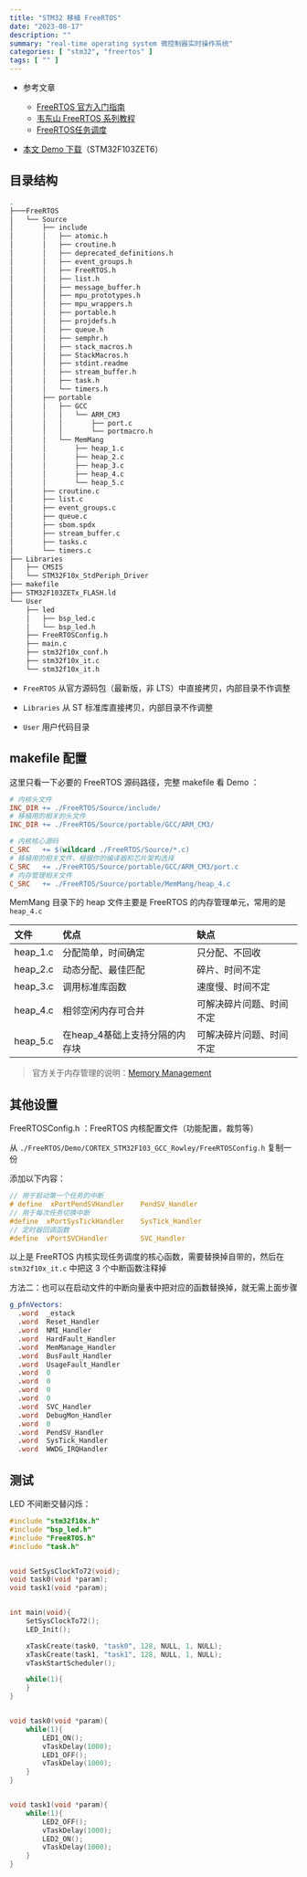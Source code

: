 ```yaml
---
title: "STM32 移植 FreeRTOS"
date: "2023-08-17"
description: ""
summary: "real-time operating system 微控制器实时操作系统"
categories: [ "stm32", "freertos" ]
tags: [ "" ]
---
```


- 参考文章
  - [FreeRTOS 官方入门指南](https://freertos.org/zh-cn-cmn-s/FreeRTOS-quick-start-guide.html)
  - [韦东山 FreeRTOS 系列教程](https://blog.csdn.net/thisway_diy/article/details/121398500)
  - [FreeRTOS任务调度](https://zhuanlan.zhihu.com/p/554825433)


- [本文 Demo 下载](https://github.com/kingtuo123/stm32f103x-template)（STM32F103ZET6）

## 目录结构

```bash
.
├───FreeRTOS
│   └── Source
│       ├── include
│       │   ├── atomic.h
│       │   ├── croutine.h
│       │   ├── deprecated_definitions.h
│       │   ├── event_groups.h
│       │   ├── FreeRTOS.h
│       │   ├── list.h
│       │   ├── message_buffer.h
│       │   ├── mpu_prototypes.h
│       │   ├── mpu_wrappers.h
│       │   ├── portable.h
│       │   ├── projdefs.h
│       │   ├── queue.h
│       │   ├── semphr.h
│       │   ├── stack_macros.h
│       │   ├── StackMacros.h
│       │   ├── stdint.readme
│       │   ├── stream_buffer.h
│       │   ├── task.h
│       │   └── timers.h
│       ├── portable
│       │   ├── GCC
│       │   │   └── ARM_CM3
│       │   │       ├── port.c
│       │   │       └── portmacro.h
│       │   └── MemMang
│       │       ├── heap_1.c
│       │       ├── heap_2.c
│       │       ├── heap_3.c
│       │       ├── heap_4.c
│       │       └── heap_5.c
│       ├── croutine.c
│       ├── list.c
│       ├── event_groups.c
│       ├── queue.c
│       ├── sbom.spdx
│       ├── stream_buffer.c
│       ├── tasks.c
│       └── timers.c
├── Libraries
│   ├── CMSIS
│   └── STM32F10x_StdPeriph_Driver
├── makefile
├── STM32F103ZETx_FLASH.ld
└── User
    ├── led
    │   ├── bsp_led.c
    │   └── bsp_led.h
    ├── FreeRTOSConfig.h
    ├── main.c
    ├── stm32f10x_conf.h
    ├── stm32f10x_it.c
    └── stm32f10x_it.h
```

- `FreeRTOS` 从官方源码包（最新版，非 LTS）中直接拷贝，内部目录不作调整

- `Libraries` 从 ST 标准库直接拷贝，内部目录不作调整

- `User` 用户代码目录

## makefile 配置

这里只看一下必要的 FreeRTOS 源码路径，完整 makefile 看 Demo ：

```makefile
# 内核头文件
INC_DIR += ./FreeRTOS/Source/include/
# 移植用的相关的头文件
INC_DIR += ./FreeRTOS/Source/portable/GCC/ARM_CM3/

# 内核核心源码
C_SRC   += $(wildcard ./FreeRTOS/Source/*.c)
# 移植用的相关文件，根据你的编译器和芯片架构选择
C_SRC   += ./FreeRTOS/Source/portable/GCC/ARM_CM3/port.c
# 内存管理相关文件
C_SRC   += ./FreeRTOS/Source/portable/MemMang/heap_4.c
```

MemMang 目录下的 heap 文件主要是 FreeRTOS 的内存管理单元，常用的是 `heap_4.c`

|文件|优点|缺点|
|:--|:--|:--|
|heap_1.c|分配简单，时间确定|只分配、不回收|
|heap_2.c|动态分配、最佳匹配|碎片、时间不定|
|heap_3.c|调用标准库函数|速度慢、时间不定|
|heap_4.c|相邻空闲内存可合并|可解决碎片问题、时间不定|
|heap_5.c|在heap_4基础上支持分隔的内存块|可解决碎片问题、时间不定|

> 官方关于内存管理的说明：[Memory Management](https://freertos.org/a00111.html)

## 其他设置

FreeRTOSConfig.h ：FreeRTOS 内核配置文件（功能配置，裁剪等）


从 `./FreeRTOS/Demo/CORTEX_STM32F103_GCC_Rowley/FreeRTOSConfig.h` 复制一份

添加以下内容：

```c
// 用于启动第一个任务的中断
# define  xPortPendSVHandler    PendSV_Handler
// 用于每次任务切换中断
#define  xPortSysTickHandler    SysTick_Handler
// 定时器回调函数
#define  vPortSVCHandler        SVC_Handler
```

以上是 FreeRTOS 内核实现任务调度的核心函数，需要替换掉自带的，然后在 `stm32f10x_it.c` 中把这 3 个中断函数注释掉

方法二：也可以在启动文件的中断向量表中把对应的函数替换掉，就无需上面步骤

```asm {hl_lines=[13,16,17]}
g_pfnVectors:
  .word  _estack
  .word  Reset_Handler
  .word  NMI_Handler
  .word  HardFault_Handler
  .word  MemManage_Handler
  .word  BusFault_Handler
  .word  UsageFault_Handler
  .word  0
  .word  0
  .word  0
  .word  0
  .word  SVC_Handler
  .word  DebugMon_Handler
  .word  0
  .word  PendSV_Handler
  .word  SysTick_Handler
  .word  WWDG_IRQHandler
```

## 测试

LED 不间断交替闪烁：

```c
#include "stm32f10x.h"
#include "bsp_led.h"
#include "FreeRTOS.h"
#include "task.h"


void SetSysClockTo72(void);
void task0(void *param);
void task1(void *param);


int main(void){
	SetSysClockTo72();
	LED_Init();

	xTaskCreate(task0, "task0", 128, NULL, 1, NULL);
	xTaskCreate(task1, "task1", 128, NULL, 1, NULL);
	vTaskStartScheduler();

	while(1){
	}
}


void task0(void *param){
	while(1){
		LED1_ON();
		vTaskDelay(1000);
		LED1_OFF();
		vTaskDelay(1000);
	}
}


void task1(void *param){
	while(1){
		LED2_OFF();
		vTaskDelay(1000);
		LED2_ON();
		vTaskDelay(1000);
	}
}
```
